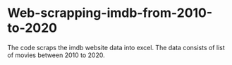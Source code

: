 # Web-scrapping-imdb-from-2010-to-2020
The code scraps the imdb website data into excel. The data consists of list of movies between 2010 to 2020. 
